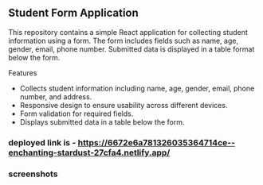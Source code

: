 
## Student Form Application
This repository contains a simple React application for collecting student information using a form. The form includes fields such as name, age, gender, email, phone number. Submitted data is displayed in a table format below the form.

Features
- Collects student information including name, age, gender, email, phone number, and address.
- Responsive design to ensure usability across different devices.
- Form validation for required fields.
- Displays submitted data in a table below the form.

### deployed link is - https://6672e6a781326035364714ce--enchanting-stardust-27cfa4.netlify.app/

### screenshots
